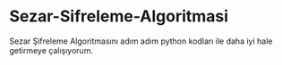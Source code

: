 # Sezar-Sifreleme-Algoritmasi
Sezar Şifreleme Algoritmasını adım adım python kodları ile daha iyi hale getirmeye çalışıyorum.
